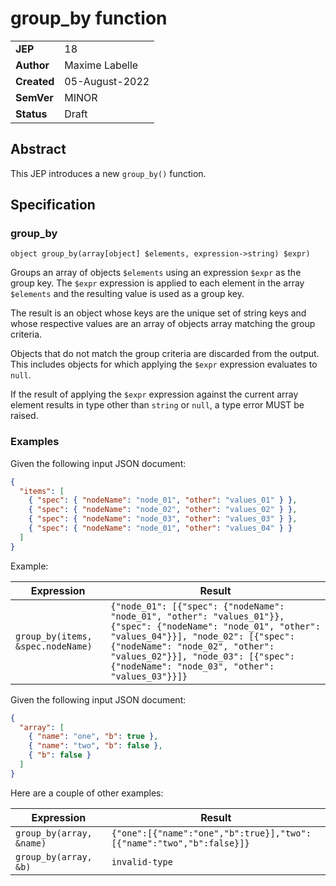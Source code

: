 # group_by function

|||
|---|---
| **JEP**    |  18
| **Author** | Maxime Labelle
| **Created**| 05-August-2022
| **SemVer** | MINOR
| **Status**| Draft

## Abstract

This JEP introduces a new `group_by()` function.

## Specification

### group_by

```
object group_by(array[object] $elements, expression->string) $expr)
```

Groups an array of objects `$elements` using an expression `$expr` as the group key.
The `$expr` expression is applied to each element in the array `$elements` and the 
resulting value is used as a group key.

The result is an object whose keys are the unique set of string keys and whose respective values are an array of objects array matching the group criteria.

Objects that do not match the group criteria are discarded from the output.
This includes objects for which applying the `$expr` expression evaluates to `null`.

If the result of applying the `$expr` expression against the current array element
results in type other than `string` or `null`, a type error MUST be raised.

### Examples

Given the following input JSON document:

```json
{
  "items": [
    { "spec": { "nodeName": "node_01", "other": "values_01" } },
    { "spec": { "nodeName": "node_02", "other": "values_02" } },
    { "spec": { "nodeName": "node_03", "other": "values_03" } },
    { "spec": { "nodeName": "node_01", "other": "values_04" } }
  ]
}
```

Example:

|Expression|Result
|---|---
|`` group_by(items, &spec.nodeName) ``| ` {"node_01": [{"spec": {"nodeName": "node_01", "other": "values_01"}}, {"spec": {"nodeName": "node_01", "other": "values_04"}}], "node_02": [{"spec": {"nodeName": "node_02", "other": "values_02"}}], "node_03": [{"spec": {"nodeName": "node_03", "other": "values_03"}}]} `

Given the following input JSON document:

```json
{
  "array": [
    { "name": "one", "b": true },
    { "name": "two", "b": false },
    { "b": false }
  ]
}
```

Here are a couple of other examples:

|Expression|Result
|---|---
|`` group_by(array, &name) `` | ` {"one":[{"name":"one","b":true}],"two":[{"name":"two","b":false}]} `
|`` group_by(array, &b) `` | `invalid-type`
